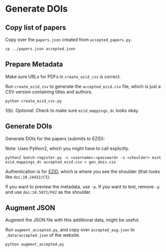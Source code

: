 # Generate DOIs

## Copy list of papers

Copy over the `papers.json` created from `accepted_papers.py`. 

```
cp ../papers.json accepted.json
```

## Prepare Metadata

Make sure URLs for PDFs in `create_ezid_csv` is correct.

Run `create_ezid_csv` to generate the `accepted_ezid.csv` file, which is just a CSV version containing titles and authors.

```
python create_ezid_csv.py
```

1(b). _Optional_: Check to make sure `ezid_mappings_dc` looks okay.

## Generate DOIs

Generate DOIs for the papers (submits to EZID):

Note: Uses Python2, which you might have to call explicitly.

```
python2 batch-register.py -c <username>:<password> -s <shoulder> mint ezid_mappings_dc accepted_ezid.csv > gen_dois.csv
```

Authentication is for [EZID](https://ezid.cdlib.org/), which is where you see the shoulder (that looks like `doi:10.24432/C5`).

If you want to preview the metadata, use `-p`.
If you want to test, remove `-p` and use `doi:10.5072/FK2` as the shoulder.

## Augment JSON

Augment the JSON file with this additional data, might be useful.

Run `augment_accepted.py`, and copy over `accepted_aug.json` to `_data/accepted.json` of the website.

```
python augment_accepted.py
```